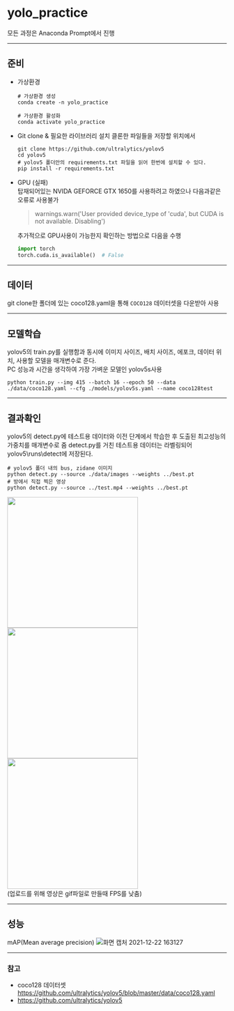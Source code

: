 # yolo_practice
모든 과정은 Anaconda Prompt에서 진행
___
## 준비
- 가상환경
  ```
  # 가상환경 생성
  conda create -n yolo_practice
  ```
  ```
  # 가상환경 활성화
  conda activate yolo_practice
  ```
  
- Git clone & 필요한 라이브러리 설치
  클론한 파일들을 저장할 위치에서
  ```
  git clone https://github.com/ultralytics/yolov5
  cd yolov5
  # yolov5 폴더안의 requirements.txt 파일을 읽어 한번에 설치할 수 있다.
  pip install -r requirements.txt 
  ```
- GPU (실패)  
  탑재되어있는 NVIDA GEFORCE GTX 1650를 사용하려고 하였으나 다음과같은 오류로 사용불가  
  > warnings.warn('User provided device_type of \'cuda\', but CUDA is not available. Disabling')
    
  추가적으로 GPU사용이 가능한지 확인하는 방법으로 다음을 수행  
  ```python
  import torch
  torch.cuda.is_available()  # False
  ```
___

## 데이터
git clone한 폴더에 있는 coco128.yaml을 통해 `COCO128` 데이터셋을 다운받아 사용
___
## 모델학습
yolov5의 train.py를 실행함과 동시에 이미지 사이즈, 배치 사이즈, 에포크, 데이터 위치, 사용할 모델을 매개변수로 준다.  
PC 성능과 시간을 생각하여 가장 가벼운 모델인 yolov5s사용
```
python train.py --img 415 --batch 16 --epoch 50 --data ./data/coco128.yaml --cfg ./models/yolov5s.yaml --name coco128test
```
___
## 결과확인
yolov5의 detect.py에 테스트용 데이터와 이전 단계에서 학습한 후 도출된 최고성능의 가중치를 매개변수로 줌
detect.py를 거친 테스트용 데이터는 라벨링되어 yolov5\runs\detect에 저장된다.
```
# yolov5 폴더 내의 bus, zidane 이미지
python detect.py --source ./data/images --weights ../best.pt
# 방에서 직접 찍은 영상
python detect.py --source ../test.mp4 --weights ../best.pt
```

<img src="https://user-images.githubusercontent.com/57162448/147060757-c9d1dff0-f21d-435a-8715-336f3ae9907a.jpg" height = 300> <img src="https://user-images.githubusercontent.com/57162448/147062275-1052bac6-195f-4bad-90ea-8c47df2edb6f.gif" height = 300>
<img src="https://user-images.githubusercontent.com/57162448/147060760-93aa80ec-104e-4d4b-8ec0-7027f14b0986.jpg" height = 300>  
(업로드를 위해 영상은 gif파일로 만들때 FPS를 낮춤)
___
## 성능
mAP(Mean average precision)
![화면 캡처 2021-12-22 163127](https://user-images.githubusercontent.com/57162448/147053408-f12b5de8-9381-4c80-9d8f-c99f1d559934.png)


___
### 참고
- coco128 데이터셋 https://github.com/ultralytics/yolov5/blob/master/data/coco128.yaml
- https://github.com/ultralytics/yolov5
